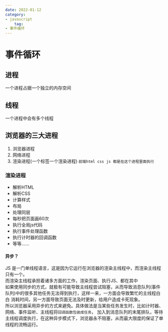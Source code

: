 ```yaml
---
date: 2022-01-12
category:
- javascript
	tag:
- 事件循环
---
```


# 事件循环

## 进程
一个进程占据一个独立的内存空间
## 线程
一个进程中会有多个线程

## 浏览器的三大进程
1. 浏览器进程
2. 网络进程
3. 渲染进程(一个标签一个渲染进程) `前端html css js 都是在这个进程里面执行`

### 渲染进程
 - 解析HTML
 - 解析CSS
 - 计算样式
 - 布局
 - 处理同层
 - 每秒把页面画60次
 - 执行全局js代码
 - 执行事件处理函数
 - 执行计时器的回调函数
 - 等等......

#### 异步？

JS 是一门单线程语言，这是因为它运行在浏览器的渲染主线程中，而渲染主线程只有一个。  
而渲染主线程承担着诸多方面的工作，渲染页面、执行JS、都在其中  
如果使用同步的方式，就极有可能导致主线程尝试阻塞，从而导致消息队列(事件队列)中的很多其他任务无法得到执行，这样一来，一方面会导致繁忙的主线程白白
消耗时间，另一方面导致页面无法及时更新，给用户造成卡死现象。  
所以浏览器采用异步的方式来避免。具体做法是当某些任务发生时，比如计时器、网络、事件监听、主线程将`回调函数包装成任务`，
加入到消息队列的末尾排队，等待主线程调度执行，在这种异步模式下，浏览器永不阻塞，从而最大限度的保证了单线程的流畅运行。
